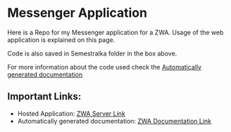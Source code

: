 # Messenger Application

Here is a Repo for my Messenger application for a ZWA.
Usage of the web application is explained on this page. 

Code is also saved in Semestralka folder in the box above.

For more information about the code used check the [Automatically generated documentation](https://zwa.toad.cz/~janakja5/Semestralka/docs/api/)

## Important Links:

- Hosted Application: [ZWA Server Link](https://zwa.toad.cz/~janakja5/Semestralka/login.php)
- Automatically generated documentation: [ZWA Documentation Link](https://zwa.toad.cz/~janakja5/Semestralka/docs/api/)
